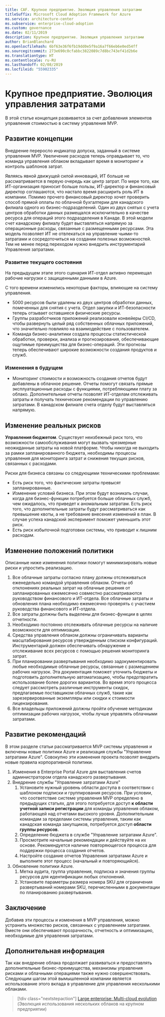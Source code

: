 ```yaml
---
title: CAF. Крупное предприятие. Эволюция управления затратами
titleSuffix: Microsoft Cloud Adoption Framework for Azure
ms.service: architecture-center
ms.subservice: enterprise-cloud-adoption
ms.custom: governance
ms.date: 02/11/2019
description: Крупное предприятие. Эволюция управления затратами
author: BrianBlanchard
ms.openlocfilehash: 6bf63e36f6fb19dd0e5f9a16a7f66eb6e0ed54ff
ms.sourcegitcommit: 273e690c0cfabbc3822089c7d8bc743ef41d2b6e
ms.translationtype: HT
ms.contentlocale: ru-RU
ms.lasthandoff: 02/08/2019
ms.locfileid: "55902335"
---
```

# <a name="large-enterprise-cost-management-evolution"></a>Крупное предприятие. Эволюция управления затратами

В этой статье концепция развивается за счет добавления элементов управления стоимостью в систему управления MVP.

## <a name="evolution-of-the-narrative"></a>Развитие концепции

Внедрение переросло индикатор допуска, заданный в системе управления MVP. Увеличение расходов теперь оправдывает то, что команда управления облаком вкладывает время в мониторинг и контроль шаблонов затрат.

Являясь явной движущей силой инноваций, ИТ больше не рассматривается в первую очередь как центр затрат. По мере того, как ИТ-организация приносит больше пользы, ИТ-директор и финансовый директор соглашаются, что настало время расширить роль ИТ в компании. Помимо прочего финансовый директор хочет проверить способ прямой оплаты по облачной бухгалтерии для канадского филиала одного из бизнес-подразделений. Один из двух снятых с учета центров обработки данных размещался исключительно в качестве ресурса для операций этого подразделения в Канаде. В этой модели счет канадскому филиалу будет выставляться напрямую за операционные расходы, связанные с размещенными ресурсами. Эта модель позволяет ИТ не отвлекаться на управление чьими-то затратами и сосредоточиться на создании полезных возможностей. Тем не менее перед переходом нужно внедрить инструментарий Управления затратами.

### <a name="evolution-of-current-state"></a>Развитие текущего состояния

На предыдущем этапе этого сценария ИТ-отдел активно перемещал рабочие нагрузки с защищенными данными в Azure.

С того времени изменились некоторые факторы, влияющие на систему управления.

- 5000 ресурсов были удалены из двух центров обработки данных, помеченных для снятия с учета. Отдел закупки и ИТ-безопасности теперь отзывает оставшиеся физические ресурсы.
- Группы разработчиков приложений реализовали конвейеры CI/CD, чтобы развернуть целый ряд собственных облачных приложений, что значительно повлияло на взаимодействие с пользователем.
- Команда бизнес-аналитики создала процессы статистической обработки, проверки, анализа и прогнозирования, обеспечивающие ощутимые преимущества для бизнес-операций. Эти прогнозы теперь обеспечивают широкие возможности создания продуктов и служб.

### <a name="evolution-of-future-state"></a>Изменения в будущем

- Мониторинг стоимости и возможность создания отчетов будут добавлены в облачное решение. Отчеты помогут связать прямые эксплуатационные расходы с функциями, потребляющими плату за облако. Дополнительные отчеты позволят ИТ-отделам отслеживать затраты и получать технические рекомендации по управлению затратами. В канадском филиале счета отделу будут выставляться напрямую.

## <a name="evolution-of-tangible-risks"></a>Изменение реальных рисков

**Управления бюджетом**. Существует неизбежный риск того, что возможности самообслуживания могут вызвать чрезмерные неожиданные затраты на новой платформе. Чтобы никогда не выходить за рамки запланированного бюджета, необходимы процессы управления для мониторинга затрат и снижения текущих рисков, связанных с расходами.

Риски для бизнеса связаны со следующими техническими проблемами:

- Есть риск того, что фактические затраты превысят запланированные.
- Изменение условий бизнеса. При этом будут возникать случаи, когда для бизнес-функции потребуется больше облачных служб, чем ожидалось, что приведет к аномальным затратам. Есть риск того, что дополнительные затраты будут рассматриваться как превышение квоты, а не требование внесения изменений в план. В случае успеха канадский эксперимент поможет уменьшить этот риск.
- Есть риск избыточной подготовки системы, что приводит к лишним расходам.

## <a name="evolution-of-the-policy-statements"></a>Изменение положений политики

Описанные ниже изменения политики помогут минимизировать новые риски и упростить реализацию.

1. Все облачные затраты согласно плану должны отслеживаться еженедельно командой управления облаком. Отчеты об отклонениях реальных затрат на облачные решения от запланированных ежемесячно совместно рассматриваются руководством финансового и ИТ-отдела. Все облачные затраты и обновления плана необходимо ежемесячно проверять с участием руководства финансового и ИТ-отдела.
2. Все затраты должны быть выделены для бизнес-функции в целях отчетности.
3. Необходимо постоянно отслеживать облачные ресурсы на наличие возможности для оптимизации.
4. Средства управления облаком должны ограничивать варианты масштабирования ресурсов утвержденным списком конфигураций. Инструментарий должен обеспечивать обнаружение и отслеживание всех ресурсов с помощью решения мониторинга затрат.
5. При планировании развертывания необходимо задокументировать любые необходимые облачные ресурсы, связанные с размещением рабочих нагрузок. Эта документация поможет уточнить бюджеты и подготовить дополнительную автоматизацию, чтобы предотвратить использование более дорогих вариантов. Во время этого процесса следует рассмотреть различные инструменты скидок, предлагаемые поставщиком облачных служб, такие как зарезервированные экземпляры или скидки к стоимости лицензирования.
6. Все владельцы приложений должны пройти обучение методикам оптимизации рабочих нагрузок, чтобы лучше управлять облачными затратами.

## <a name="evolution-of-the-best-practices"></a>Развитие рекомендаций

В этом разделе статьи рассматривается MVP системы управления и включены новые политики Azure и реализация службы "Управление затратами Azure". Совокупно эти изменения проекта позволят внедрить новые правила корпоративной политики.

1. Изменения в Enterprise Portal Azure для выставления счетов администратором отдела канадского развертывания.
2. Внедрение службы "Управление затратами Azure"
    1. Установите нужный уровень области доступа в соответствии с шаблоном подписки и группирования ресурсов. При условии, что соответствие системе управления MVP определено в предыдущих статьях, для этого потребуется доступ **к области учетной записи регистрации** для команды управления облаком, работающей над отчетами высокого уровня. Дополнительным командам за пределами системы управления, таким как канадская команда закупщиков, потребуется доступ **области группы ресурсов**.
    2. Определение бюджета в службе "Управление затратами Azure".
    3. Просмотрите начальные рекомендации и действуйте на их основе. Рекомендуется наличие повторяющегося процесса для поддержки процесса создания отчетов.
    4. Настройте создание отчетов Управления затратами Azure и выполните этот процесс (начальный и повторяющийся).
3. Обновление политики Azure.
    1. Метка аудита, группа управления, подписка и значения группы ресурсов для идентификации любых отклонений.
    2. Установите параметры размера номера SKU для ограничения развертываний номерами SKU, перечисленными в документации по планированию развертывания.

## <a name="conclusion"></a>Заключение

Добавив эти процессы и изменения в MVP управления, можно устранить множество рисков, связанных с управлением затратами. Вместе они обеспечивают прозрачность, отчетность и оптимизацию, необходимые для управления затратами.

## <a name="next-steps"></a>Дополнительная информация

Так как внедрение облака продолжает развиваться и предоставлять дополнительные бизнес-преимущества, механизмы управления рисками и облачными операциями также нужно совершенствовать. Следующим шагом этой вымышленной компании является использование этого вклада в управление для управления несколькими облаками.

> [!div class="nextstepaction"]
> [Large enterprise: Multi-cloud evolution](./multi-cloud-evolution.md) (Эволюция использования нескольких облаков на крупном предприятии)